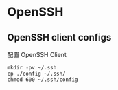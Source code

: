 # OpenSSH

## OpenSSH client configs

配置 OpenSSH Client

    mkdir -pv ~/.ssh
    cp ./config ~/.ssh/
    chmod 600 ~/.ssh/config
